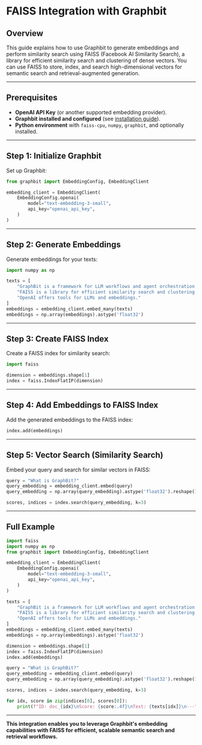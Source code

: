 # FAISS Integration with Graphbit

## Overview

This guide explains how to use Graphbit to generate embeddings and perform similarity search using FAISS (Facebook AI Similarity Search), a library for efficient similarity search and clustering of dense vectors. You can use FAISS to store, index, and search high-dimensional vectors for semantic search and retrieval-augmented generation.

---

## Prerequisites

- **OpenAI API Key** (or another supported embedding provider).
- **Graphbit installed and configured** (see [installation guide](../getting-started/installation.md)).
- **Python environment** with `faiss-cpu`, `numpy`, `graphbit`, and optionally installed.


---

## Step 1: Initialize Graphbit

Set up Graphbit:

```python
from graphbit import EmbeddingConfig, EmbeddingClient

embedding_client = EmbeddingClient(
    EmbeddingConfig.openai(
        model="text-embedding-3-small",
        api_key="openai_api_key",
    )
)
```

---

## Step 2: Generate Embeddings

Generate embeddings for your texts:

```python
import numpy as np

texts = [
    "GraphBit is a framework for LLM workflows and agent orchestration.",
    "FAISS is a library for efficient similarity search and clustering of dense vectors.",
    "OpenAI offers tools for LLMs and embeddings."
]
embeddings = embedding_client.embed_many(texts)
embeddings = np.array(embeddings).astype('float32')
```

---

## Step 3: Create FAISS Index

Create a FAISS index for similarity search:

```python
import faiss

dimension = embeddings.shape[1]
index = faiss.IndexFlatIP(dimension)
```

---

## Step 4: Add Embeddings to FAISS Index

Add the generated embeddings to the FAISS index:

```python
index.add(embeddings)
```

---

## Step 5: Vector Search (Similarity Search)

Embed your query and search for similar vectors in FAISS:

```python
query = "What is GraphBit?"
query_embedding = embedding_client.embed(query)
query_embedding = np.array(query_embedding).astype('float32').reshape(1, -1)

scores, indices = index.search(query_embedding, k=3)
```

---

## Full Example

```python
import faiss
import numpy as np
from graphbit import EmbeddingConfig, EmbeddingClient

embedding_client = EmbeddingClient(
    EmbeddingConfig.openai(
        model="text-embedding-3-small",
        api_key="openai_api_key",
    )
)

texts = [
    "GraphBit is a framework for LLM workflows and agent orchestration.",
    "FAISS is a library for efficient similarity search and clustering of dense vectors.",
    "OpenAI offers tools for LLMs and embeddings."
]
embeddings = embedding_client.embed_many(texts)
embeddings = np.array(embeddings).astype('float32')

dimension = embeddings.shape[1]
index = faiss.IndexFlatIP(dimension)
index.add(embeddings)

query = "What is GraphBit?"
query_embedding = embedding_client.embed(query)
query_embedding = np.array(query_embedding).astype('float32').reshape(1, -1)

scores, indices = index.search(query_embedding, k=3)

for idx, score in zip(indices[0], scores[0]):
    print(f"ID: doc_{idx}\nScore: {score:.4f}\nText: {texts[idx]}\n---")
```

---

**This integration enables you to leverage Graphbit's embedding capabilities with FAISS for efficient, scalable semantic search and retrieval workflows.** 
